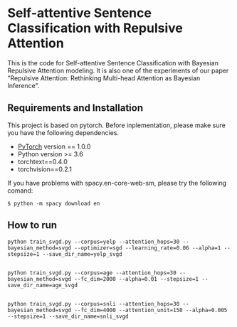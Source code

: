 # Self-attentive Sentence Classification with Repulsive Attention
This is the code for Self-attentive Sentence Classification with Bayesian Repulsive Attention modeling. It is also one of the experiments of our paper "Repulsive Attention: Rethinking Multi-head Attention as Bayesian Inference".

## Requirements and Installation
This project is based on pytorch. Before inplementation, please make sure you have
the following dependencies.

* [PyTorch](http://pytorch.org/) version == 1.0.0
* Python version >= 3.6
* torchtext==0.4.0
* torchvision==0.2.1


If you have problems with spacy.en-core-web-sm, please try the following comand:

```
$ python -m spacy download en
```


## How to run
```
python train_svgd.py --corpus=yelp --attention_hops=30 --bayesian_method=svgd --optimizer=sgd --learning_rate=0.06 --alpha=1 --stepsize=1 --save_dir_name=yelp_svgd


python train_svgd.py --corpus=age --attention_hops=30 --bayesian_method=svgd --fc_dim=2000 --alpha=0.01 --stepsize=1 --save_dir_name=age_svgd


python train_svgd.py --corpus=snli --attention_hops=30 --bayesian_method=svgd --fc_dim=4000 --attention_unit=150 --alpha=0.005 --stepsize=1 --save_dir_name=snli_svgd

```
